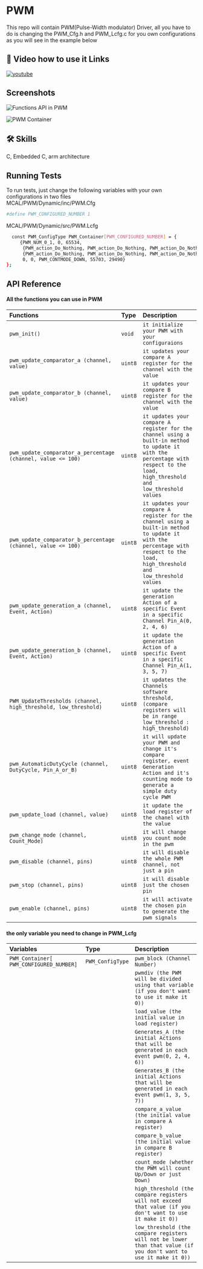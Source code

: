 
# PWM

This repo will contain PWM(Pulse-Width modulator) Driver,
all you have to do is changing the PWM_Cfg.h and PWM_Lcfg.c for you own configurations as you will see in the example below

## 🔗 Video how to use it Links

[![youtube](https://img.shields.io/youtube/views/T1rNExItZcU?style=social)](https://www.youtube.com/watch?v=T1rNExItZcU)


## Screenshots

![Functions API in PWM](https://user-images.githubusercontent.com/63866803/213922537-31e59ced-098f-4b7d-b2f0-585d7f6fb117.png)

![PWM Container](https://user-images.githubusercontent.com/63866803/213921669-1b8f3aa9-4edd-4aa7-a9a2-65bb3be93f42.png)


## 🛠 Skills
C, Embedded C, arm architecture

## Running Tests

To run tests, just change the following variables with your own configurations in two files <br>
MCAL/PWM/Dynamic/inc/PWM.Cfg


```bash
#define PWM_CONFIGURED_NUMBER 1
```
MCAL/PWM/Dynamic/src/PWM.Lcfg

```bash
  const PWM_ConfigType PWM_Container[PWM_CONFIGURED_NUMBER] = {
     {PWM_NUM_0_1, 0, 65534,
      {PWM_action_Do_Nothing, PWM_action_Do_Nothing, PWM_action_Do_Nothing, PWM_action_Do_Nothing, PWM_action_Do_Nothing, PWM_action_Do_Nothing},
      {PWM_action_Do_Nothing, PWM_action_Do_Nothing, PWM_action_Do_Nothing, PWM_action_Do_Nothing, PWM_action_Do_Nothing, PWM_action_Do_Nothing},
      0, 0, PWM_CONTMODE_DOWN, 55703, 29490}
};
```


## API Reference

#### All the functions you can use in PWM


| Functions | Type     | Description                |
| :-------- | :------- | :------------------------- |
| `pwm_init()` | `void` | `it initialize your PWM with your configuraions`|
| `pwm_update_comparator_a (channel, value)` | `uint8` | `it updates your compare A register for the channel with the value` |
| `pwm_update_comparator_b (channel, value)` | `uint8` | `it updates your compare B register for the channel with the value`
| `pwm_update_comparator_a_percentage (channel, value <= 100)` | `uint8` | `it updates your compare A register for the channel using a built-in method to update it with the percentage with respect to the load, high_threshold and low_threshold values`
| `pwm_update_comparator_b_percentage (channel, value <= 100)` | `uint8` | `it updates your compare A register for the channel using a built-in method to update it with the percentage with respect to the load, high_threshold and low_threshold values` |
| `pwm_update_generation_a (channel, Event, Action)` | `uint8` | `it update the generation Action of a specific Event in a specific Channel Pin_A(0, 2, 4, 6)` |
| `pwm_update_generation_b (channel, Event, Action)` | `uint8` | `it update the generation Action of a specific Event in a specific Channel Pin_A(1, 3, 5, 7)` |
| `PWM_UpdateThresholds (channel, high_threshold, low_threshold)` | `uint8` | `it updates the Channels software threshold, (compare registers will be in range low_threshold : high_threshold)` |
| `pwm_AutomaticDutyCycle (channel, DutyCycle, Pin_A_or_B)` | `uint8` | `it will update your PWM and change it's compare register, event Generation Action and it's counting mode to generate a simple duty cycle PWM` |
| `pwm_update_load (channel, value)` | `uint8` | `it update the load register of the chanel with the value` |
| `pwm_change_mode (channel, Count_Mode)` | `uint8` | `it will change you count mode in the pwm ` |
| `pwm_disable (channel, pins)` | `uint8` | `it will disable the whole PWM channel, not just a pin ` |
| `pwm_stop (channel, pins)` | `uint8` | `it will disable just the chosen pin` |
| `pwm_enable (channel, pins)` | `uint8` | `it will activate the chosen pin to generate the pwm signals` |

#### the only variable you need to change in PWM_Lcfg
| Variables | Type     | Description                       |
| :-------- | :------- | :-------------------------------- |
| `PWM_Container[ PWM_CONFIGURED_NUMBER] `      | `PWM_ConfigType` | `pwm_block (Channel Number)` |
| | |`pwmdiv (the PWM will be divided using that variable (if you don't want to use it make it 0))` |
| | |`load_value (the initial value in load register)` |
| | |`Generates_A (the initial Actions that will be generated in each event pwm(0, 2, 4, 6))` |
| | |`Generates_B (the initial Actions that will be generated in each event pwm(1, 3, 5, 7))` |
| | |`compare_a_value (the initial value in compare A register)` |
| | |`compare_b_value (the initial value in compare B register)` |
| | |`count_mode (whether the PWM will count Up/Down or just Down)` |
| | |`high_threshold (the compare registers will not exceed that value (if you don't want to use it make it 0))` |
| | |`low_threshold (the compare registers will not be lower than that value (if you don't want to use it make it 0))` |

